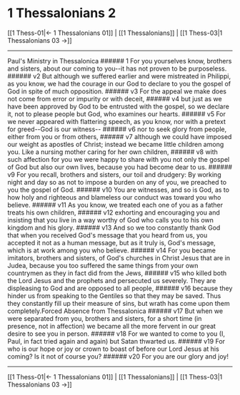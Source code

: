 # 1 Thessalonians 2

[[1 Thess-01|← 1 Thessalonians 01]] | [[1 Thessalonians]] | [[1 Thess-03|1 Thessalonians 03 →]]
***

Paul's Ministry in Thessalonica ###### 1 For you yourselves know, brothers and sisters, about our coming to you--it has not proven to be purposeless. ###### v2 But although we suffered earlier and were mistreated in Philippi, as you know, we had the courage in our God to declare to you the gospel of God in spite of much opposition. ###### v3 For the appeal we make does not come from error or impurity or with deceit, ###### v4 but just as we have been approved by God to be entrusted with the gospel, so we declare it, not to please people but God, who examines our hearts. ###### v5 For we never appeared with flattering speech, as you know, nor with a pretext for greed--God is our witness-- ###### v6 nor to seek glory from people, either from you or from others, ###### v7 although we could have imposed our weight as apostles of Christ; instead we became little children among you. Like a nursing mother caring for her own children, ###### v8 with such affection for you we were happy to share with you not only the gospel of God but also our own lives, because you had become dear to us. ###### v9 For you recall, brothers and sisters, our toil and drudgery: By working night and day so as not to impose a burden on any of you, we preached to you the gospel of God. ###### v10 You are witnesses, and so is God, as to how holy and righteous and blameless our conduct was toward you who believe. ###### v11 As you know, we treated each one of you as a father treats his own children, ###### v12 exhorting and encouraging you and insisting that you live in a way worthy of God who calls you to his own kingdom and his glory. ###### v13 And so we too constantly thank God that when you received God's message that you heard from us, you accepted it not as a human message, but as it truly is, God's message, which is at work among you who believe. ###### v14 For you became imitators, brothers and sisters, of God's churches in Christ Jesus that are in Judea, because you too suffered the same things from your own countrymen as they in fact did from the Jews, ###### v15 who killed both the Lord Jesus and the prophets and persecuted us severely. They are displeasing to God and are opposed to all people, ###### v16 because they hinder us from speaking to the Gentiles so that they may be saved. Thus they constantly fill up their measure of sins, but wrath has come upon them completely.Forced Absence from Thessalonica ###### v17 But when we were separated from you, brothers and sisters, for a short time (in presence, not in affection) we became all the more fervent in our great desire to see you in person. ###### v18 For we wanted to come to you (I, Paul, in fact tried again and again) but Satan thwarted us. ###### v19 For who is our hope or joy or crown to boast of before our Lord Jesus at his coming? Is it not of course you? ###### v20 For you are our glory and joy!

***
[[1 Thess-01|← 1 Thessalonians 01]] | [[1 Thessalonians]] | [[1 Thess-03|1 Thessalonians 03 →]]
